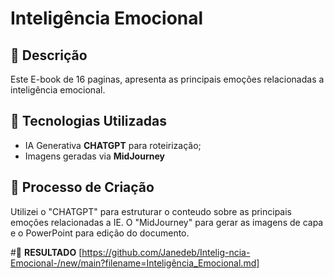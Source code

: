 # Inteligência Emocional 

## 📒 Descrição
Este E-book de 16 paginas, apresenta as principais emoções relacionadas a inteligência emocional.

## 🤖 Tecnologias Utilizadas
- IA Generativa **CHATGPT** para roteirização;
- Imagens geradas via **MidJourney**

## 🧐 Processo de Criação
Utilizei o "CHATGPT" para estruturar o conteudo sobre as principais emoções relacionadas a IE.
O "MidJourney" para gerar as imagens de capa e o PowerPoint para edição do documento.

#🚀 **RESULTADO**
[https://github.com/Janedeb/Intelig-ncia-Emocional-/new/main?filename=Inteligência_Emocional.md]

